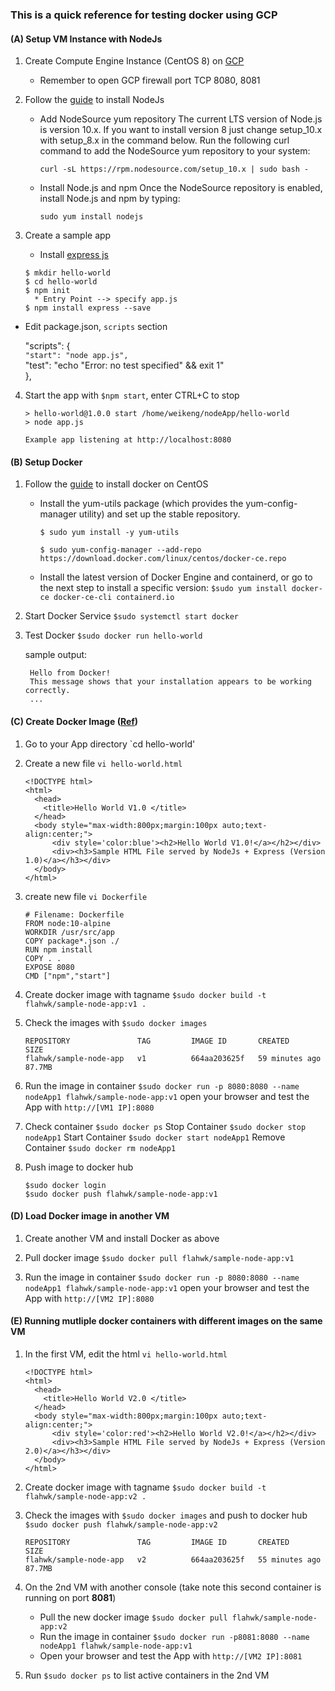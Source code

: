 ### This is a quick reference for testing docker using GCP 

#### (A) Setup VM Instance with NodeJs
1. Create Compute Engine Instance (CentOS 8) on [GCP](https://cloud.google.com/compute/docs/instances/create-start-instance)
   * Remember to open GCP firewall port TCP 8080, 8081

2. Follow the [guide](https://linuxize.com/post/how-to-install-node-js-on-centos-7/) to install NodeJs
   - Add NodeSource yum repository
     The current LTS version of Node.js is version 10.x. If you want to install version 8 just change setup_10.x with setup_8.x in the command below.
     Run the following curl command to add the NodeSource yum repository to your system:

     `curl -sL https://rpm.nodesource.com/setup_10.x | sudo bash -`
     
   - Install Node.js and npm
     Once the NodeSource repository is enabled, install Node.js and npm by typing:
     
     `sudo yum install nodejs`
     
3. Create a sample app
   - Install [express js](https://expressjs.com/en/starter/installing.html)
   ```
   $ mkdir hello-world
   $ cd hello-world
   $ npm init
     * Entry Point --> specify app.js
   $ npm install express --save  
   ```  
  - Edit package.json, `scripts` section
  
    "scripts": {  
      `"start": "node app.js",`       
          "test": "echo \"Error: no test specified\" && exit 1"  
      },

4. Start the app with `$npm start`, enter CTRL+C to stop
   ```
   > hello-world@1.0.0 start /home/weikeng/nodeApp/hello-world
   > node app.js

   Example app listening at http://localhost:8080
   ```
   
#### (B) Setup Docker
1. Follow the [guide](https://docs.docker.com/engine/install/centos/) to install docker on CentOS
   - Install the yum-utils package (which provides the yum-config-manager utility) and set up the stable repository.
     ```
     $ sudo yum install -y yum-utils
 
     $ sudo yum-config-manager --add-repo https://download.docker.com/linux/centos/docker-ce.repo
     ```

   - Install the latest version of Docker Engine and containerd, or go to the next step to install a specific version:
      `$sudo yum install docker-ce docker-ce-cli containerd.io` 

2. Start Docker Service
   `$sudo systemctl start docker`

3. Test Docker
   `$sudo docker run hello-world` 
     
   sample output:
   ```
    Hello from Docker!
    This message shows that your installation appears to be working correctly.
    ...
   ```
#### (C) Create Docker Image ([Ref](https://stackify.com/docker-build-a-beginners-guide-to-building-docker-images/))
1. Go to your App directory `cd hello-world'

2. Create a new file `vi hello-world.html` 
   ```
   <!DOCTYPE html>
   <html>
     <head>
       <title>Hello World V1.0 </title>
     </head>
     <body style="max-width:800px;margin:100px auto;text-align:center;">
         <div style='color:blue'><h2>Hello World V1.0!</a></h2></div>
         <div><h3>Sample HTML File served by NodeJs + Express (Version 1.0)</a></h3></div>
     </body>
   </html>  
   ```
3. create new file `vi Dockerfile`
   ```
   # Filename: Dockerfile
   FROM node:10-alpine
   WORKDIR /usr/src/app
   COPY package*.json ./
   RUN npm install
   COPY . .
   EXPOSE 8080
   CMD ["npm","start"]
   ```

4. Create docker image with tagname
   `$sudo docker build -t flahwk/sample-node-app:v1 .`
       
5. Check the images with `$sudo docker images`
   ```
   REPOSITORY               TAG         IMAGE ID       CREATED          SIZE
   flahwk/sample-node-app   v1          664aa203625f   59 minutes ago   87.7MB
   ```
6. Run the image in container
   `$sudo docker run -p 8080:8080 --name nodeApp1 flahwk/sample-node-app:v1`
   open your browser and test the App with `http://[VM1 IP]:8080`  
  
7. Check container `$sudo docker ps`
   Stop Container `$sudo docker stop nodeApp1`
   Start Container `$sudo docker start nodeApp1`
   Remove Container `$sudo docker rm nodeApp1`
   
8. Push image to docker hub 
   ```
   $sudo docker login
   $sudo docker push flahwk/sample-node-app:v1
   ```

#### (D) Load Docker image in another VM
1. Create another VM and install Docker as above

2. Pull docker image `$sudo docker pull flahwk/sample-node-app:v1`

3. Run the image in container
   `$sudo docker run -p 8080:8080 --name nodeApp1 flahwk/sample-node-app:v1`
   open your browser and test the App with `http://[VM2 IP]:8080` 

#### (E) Running mutliple docker containers with different images on the same VM
1. In the first VM, edit the html `vi hello-world.html` 
   ```
   <!DOCTYPE html>
   <html>
     <head>
       <title>Hello World V2.0 </title>
     </head>
     <body style="max-width:800px;margin:100px auto;text-align:center;">
         <div style='color:red'><h2>Hello World V2.0!</a></h2></div>
         <div><h3>Sample HTML File served by NodeJs + Express (Version 2.0)</a></h3></div>
     </body>
   </html>  
   ``` 
2. Create docker image with tagname
   `$sudo docker build -t flahwk/sample-node-app:v2 .`
       
3. Check the images with `$sudo docker images` and push to docker hub `$sudo docker push flahwk/sample-node-app:v2`
   ```
   REPOSITORY               TAG         IMAGE ID       CREATED          SIZE
   flahwk/sample-node-app   v2          664aa203625f   55 minutes ago   87.7MB
   ```
4. On the 2nd VM with another console (take note this second container is running on port **8081**)
   - Pull the new docker image `$sudo docker pull flahwk/sample-node-app:v2` 
   - Run the image in container  `$sudo docker run -p8081:8080 --name nodeApp1 flahwk/sample-node-app:v1`
   - Open your browser and test the App with `http://[VM2 IP]:8081`    
   
5. Run `$sudo docker ps` to list active containers in the 2nd VM   
